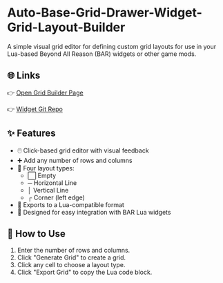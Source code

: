 # Auto-Base-Grid-Drawer-Widget-Grid-Layout-Builder

A simple visual grid editor for defining custom grid layouts for use in your Lua-based Beyond All Reason (BAR) widgets or other game mods.

## 🌐 Links

👉 [Open Grid Builder Page](https://gdevalpha.github.io/Auto-Base-Grid-Drawer-Widget-Grid-Layout-Builder/)

👉 [Widget Git Repo](https://github.com/GDevAlpha/BAR-Base-Drawer-Widget)

## ✨ Features

- 🖱️ Click-based grid editor with visual feedback
- ➕ Add any number of rows and columns
- 🎨 Four layout types:
  - ⬜ Empty
  - ─ Horizontal Line
  - │ Vertical Line
  - ┌ Corner (left edge)
- 💾 Exports to a Lua-compatible format
- 🧩 Designed for easy integration with BAR Lua widgets

## 🚀 How to Use

1. Enter the number of rows and columns.
2. Click "Generate Grid" to create a grid.
3. Click any cell to choose a layout type.
4. Click "Export Grid" to copy the Lua code block.
